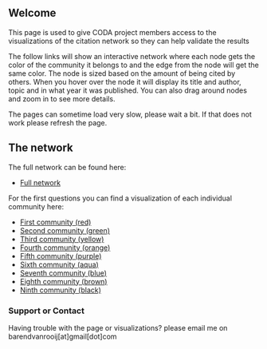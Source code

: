 ## Welcome

This page is used to give CODA project members access to the visualizations of the citation network so they can help validate the results 

The follow links will show an interactive network where each node gets the color of the community it belongs to and the edge from the node will get the same color. The node is sized based on the amount of being cited by others. When you hover over the node it will display its title and author, topic and in what year it was published.  You can also drag around nodes and zoom in to see more details.

The pages can sometime load very slow, please wait a bit. If that does not work please refresh the page.

## The network

The full network can be found here:  
* [Full network](CODANetworkWithCommunities.html)

For the first questions you can find a visualization of each individual community here:  
* [First community (red)](WithoutLabelData/Community_1_red.html)  
* [Second community (green)](WithoutLabelData/Community_2_green.html)  
* [Third community (yellow)](WithoutLabelData/Community_3_yellow.html)  
* [Fourth community (orange)](WithoutLabelData/Community_4_orange.html)
* [Fifth community (purple)](WithoutLabelData/Community_5_purple.html)
* [Sixth community (aqua)](WithoutLabelData/Community_6_aque.html)
* [Seventh community (blue)](WithoutLabelData/Community_7_blue.html)
* [Eighth community (brown)](WithoutLabelData/Community_8_brown.html)
* [Ninth community (black)](WithoutLabelData/Community_9_black.html)

### Support or Contact

Having trouble with the page or visualizations? please email me on barendvanrooij[at]gmail[dot]com
